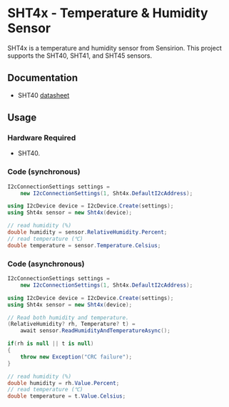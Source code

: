 # SHT4x - Temperature & Humidity Sensor

SHT4x is a temperature and humidity sensor from Sensirion. This project supports the SHT40, SHT41, and SHT45 sensors.

## Documentation

- SHT40 [datasheet](https://www.sensirion.com/fileadmin/user_upload/customers/sensirion/Dokumente/2_Humidity_Sensors/Datasheets/Sensirion_Humidity_Sensors_SHT4x_Datasheet.pdf)

## Usage

### Hardware Required

- SHT40.

### Code (synchronous)

```csharp
I2cConnectionSettings settings =
    new I2cConnectionSettings(1, Sht4x.DefaultI2cAddress);

using I2cDevice device = I2cDevice.Create(settings);
using Sht4x sensor = new Sht4x(device);

// read humidity (%)
double humidity = sensor.RelativeHumidity.Percent;
// read temperature (℃)
double temperature = sensor.Temperature.Celsius;
```

### Code (asynchronous)

```csharp
I2cConnectionSettings settings =
    new I2cConnectionSettings(1, Sht4x.DefaultI2cAddress);

using I2cDevice device = I2cDevice.Create(settings);
using Sht4x sensor = new Sht4x(device);

// Read both humidity and temperature.
(RelativeHumidity? rh, Temperature? t) =
    await sensor.ReadHumidityAndTemperatureAsync();

if(rh is null || t is null)
{
    throw new Exception("CRC failure");
}

// read humidity (%)
double humidity = rh.Value.Percent;
// read temperature (℃)
double temperature = t.Value.Celsius;
```